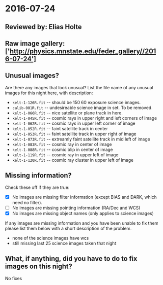 # 2016-07-24

## Reviewed by:   Elias Holte

## Raw image gallery: ['http://physics.mnstate.edu/feder_gallery//2016-07-24']

## Unusual images?

Are there any images that look unusual? List the file name of any unusual images for this night here, with description:

+ `kelt-1-126R.fit` -- should be 150 60 exposure science images.
+ `calib-001R.fit` -- undesireable science image in set. To be removed.
+ `kelt-1-066R.fit` -- nice satellite or plane track in here.
+ `kelt-1-045R.fit` -- cosmic rays in upper right and left corners of image
+ `kelt-1-062R.fit` -- cosmic rays in upper left corner of image
+ `kelt-1-052R.fit` -- faint satellite track in center
+ `kelt-1-053R.fit` -- faint satellite track in upper right of image
+ `kelt-1-073R.fit` -- extreamly faint satellite track in mid left of image
+ `kelt-1-083R.fit` -- cosmic ray in center of image
+ `kelt-1-088R.fit` -- cosmic blip in center of image
+ `kelt-1-119R.fit` -- cosmic ray in upper left of image
+ `kelt-1-120R.fit` -- cosmic ray cluster in upper left of image

## Missing information?

Check these off if they are true:

- [x] No images are missing filter information (except BIAS and DARK, which need no filter).
- [ ] No images are missing pointing information (RA/Dec and WCS)
- [x] No images are missing object names (only applies to science images)

If any images are missing information and you have been unable to fix them please list
them below with a short description of the problem.

+ none of the science images have wcs
+ still missing last 25 science images taken that night

## What, if anything, did you have to do to fix images on this night?

No fixes

